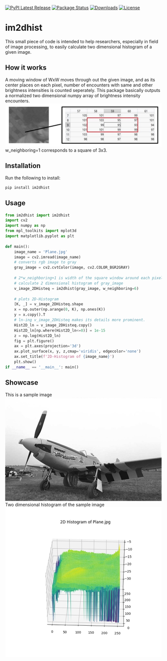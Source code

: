 [![PyPI Latest Release](https://img.shields.io/pypi/v/im2dhist.svg)](https://pypi.org/project/im2dhist/)
[![Package Status](https://img.shields.io/pypi/status/im2dhist.svg)](https://pypi.org/project/im2dhist/)
[![Downloads](https://pepy.tech/badge/im2dhist)](https://pepy.tech/project/im2dhist)
[![License](https://img.shields.io/pypi/l/im2dhist.svg)](https://github.com/Mamdasn/im2dhist/blob/main/LICENSE)

# im2dhist
This small piece of code is intended to help researchers, especially in field of image processing, to easily calculate two dimensional histogram of a given image.

## How it works
A moving window of WxW moves through out the given image, and as its center places on each pixel, number of encounters with same and other brightness intensities is counted seperately. This package basically outputs a normalized two dimensional numpy array of brightness intensity encounters.  
![How moving window works](https://raw.githubusercontent.com/Mamdasn/im2dhist/main/assets/how-it-works-window-kernel-title.jpg "How moving window works")
w_neighboring=1 corresponds to a square of 3x3.

## Installation

Run the following to install:

```python
pip install im2dhist
```

## Usage

```python
from im2dhist import im2dhist
import cv2
import numpy as np
from mpl_toolkits import mplot3d
import matplotlib.pyplot as plt

def main():
    image_name = 'Plane.jpg'
    image = cv2.imread(image_name)
    # converts rgb image to gray
    gray_image = cv2.cvtColor(image, cv2.COLOR_BGR2GRAY)

    # 2*w_neighboring+1 is width of the square window around each pixel, when counting neiboring pixels
    # calculate 2 dimensional histogram of gray_image
    v_image_2DHisteq = im2dhist(gray_image, w_neighboring=6)

    # plots 2D-Histogram
    [K, _] = v_image_2DHisteq.shape
    x = np.outer(np.arange(0, K), np.ones(K))
    y = x.copy().T 
    # ln-ing v_image_2DHisteq makes its details more prominent.
    Hist2D_ln = v_image_2DHisteq.copy()
    Hist2D_ln[np.where(Hist2D_ln<=0)] = 1e-15
    z = np.log(Hist2D_ln)
    fig = plt.figure()
    ax = plt.axes(projection='3d')
    ax.plot_surface(x, y, z,cmap='viridis', edgecolor='none')
    ax.set_title(f'2D-Histogram of {image_name}')
    plt.show()
if __name__ == '__main__': main()
```

## Showcase
This is a sample image
![Plane.jpg Image](https://raw.githubusercontent.com/Mamdasn/im2dhist/main/assets/Plane.jpg "Plane.jpg Image")
Two dimensional histogram of the sample image
![Two Dimensional Histogram](https://raw.githubusercontent.com/Mamdasn/im2dhist/main/assets/Plane-big-2D-Histogram.jpeg "Two Dimensional Histogram")
